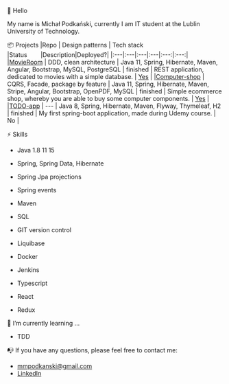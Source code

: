 :raised_hands: Hello

My name is Michał Podkański, currently I am IT student at the Lublin University of Technology.

📦 Projects
|Repo | Design patterns  | Tech stack |Status&nbsp;&nbsp;&nbsp;&nbsp;&nbsp;&nbsp;&nbsp;&nbsp;|Description|Deployed?|
|:---|:---|:---|:---|:---:|:---:|
|[MovieRoom](https://github.com/mmpodkanski/movie-room-back) | DDD, clean architecture  | Java 11, Spring, Hibernate, Maven, Angular, Bootstrap, MySQL, PostgreSQL | finished |  REST application, dedicated to movies with a simple database. | [Yes](https://mmpod-movie-room.herokuapp.com/) |
|[Computer-shop](https://github.com/mmpodkanski/computer-shop-back) | CQRS, Facade, package by feature | Java 11, Spring, Hibernate, Maven, Stripe, Angular, Bootstrap, OpenPDF, MySQL | finished | Simple ecommerce shop, whereby you are able to buy some computer components. | [Yes](http://mmpod-computershop.s3-website.us-east-2.amazonaws.com/) |
|[TODO-app](https://github.com/mmpodkanski/spring-todo) | --- | Java 8, Spring, Hibernate, Maven, Flyway, Thymeleaf, H2 | finished | My first spring-boot application, made during Udemy course. | No |

⚡ Skills

- Java 1.8 11 15
- Spring, Spring Data, Hibernate
- Spring Jpa projections
- Spring events
- Maven

- SQL
- GIT version control
- Liquibase
- Docker
- Jenkins

- Typescript
- React
- Redux

🌱 I’m currently learning ...
- TDD

:mailbox_with_no_mail: If you have any questions, please feel free to contact me: 
- mmpodkanski@gmail.com
- [LinkedIn](https://www.linkedin.com/in/micha%C5%82-podka%C5%84ski-0b1aab162/)
